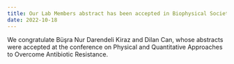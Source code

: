 ```yaml
---
title: Our Lab Members abstract has been accepted in Biophysical Society Thematic Meeting in Sweden. 
date: 2022-10-18
---
```


We congratulate Büşra Nur Darendeli Kiraz and Dilan Can, whose abstracts were accepted at the conference on Physical and Quantitative Approaches to Overcome Antibiotic Resistance.
